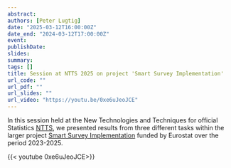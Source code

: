 ```yaml
---
abstract:
authors: [Peter Lugtig]
date: "2025-03-12T16:00:00Z"
date_end: "2024-03-12T17:00:00Z"
event:
publishDate: 
slides:
summary:
tags: []
title: Session at NTTS 2025 on project 'Smart Survey Implementation' 
url_code: ""
url_pdf: ""
url_slides: ""
url_video: "https://youtu.be/0xe6uJeoJCE"
---
```

In this session held at the New Technologies and Techniques for official Statistics [NTTS](https://cros.ec.europa.eu/ntts2025), we presented results from three different tasks within the larger project [Smart Survey Implementation](https://cros.ec.europa.eu/dashboard/trusted-smart-surveys) funded by Eurostat over the period 2023-2025.

{{< youtube 0xe6uJeoJCE>}}


